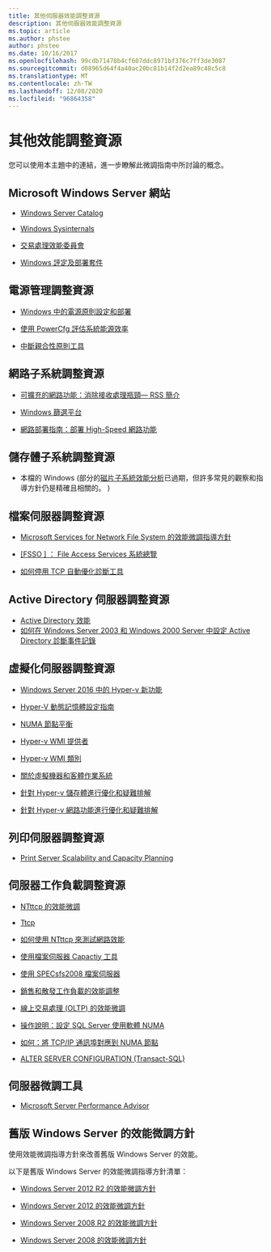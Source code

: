 ```yaml
---
title: 其他伺服器效能調整資源
description: 其他伺服器效能調整資源
ms.topic: article
ms.author: phstee
author: phstee
ms.date: 10/16/2017
ms.openlocfilehash: 99cdb71478b4cf607ddc8971bf376c7ff3de3087
ms.sourcegitcommit: d08965d64f4a40ac20bc81b14f2d2ea89c48c5c8
ms.translationtype: MT
ms.contentlocale: zh-TW
ms.lasthandoff: 12/08/2020
ms.locfileid: "96864358"
---
```

# <a name="additional-performance-tuning-resources"></a>其他效能調整資源

您可以使用本主題中的連結，進一步瞭解此微調指南中所討論的概念。

## <a name="microsoft-windows-server-websites"></a>Microsoft Windows Server 網站
-   [Windows Server Catalog](https://www.windowsservercatalog.com/)

-   [Windows Sysinternals](/sysinternals/)

-   [交易處理效能委員會](http://www.tpc.org/)

-   [Windows 評定及部署套件](https://developer.microsoft.com/windows/hardware/windows-assessment-deployment-kit)

## <a name="power-management-tuning-resources"></a>電源管理調整資源

-   [Windows 中的電源原則設定和部署](/windows-hardware/customize/power-settings/configure-processor-power-management-options)

-   [使用 PowerCfg 評估系統能源效率](/previous-versions/windows/it-pro/windows-vista/cc748940(v=ws.10))

-   [中斷親合性原則工具](https://support.microsoft.com/kb/252867)

## <a name="networking-subsystem-tuning-resources"></a>網路子系統調整資源

-   [可擴充的網路功能：消除接收處理瓶頸— RSS 簡介](https://download.microsoft.com/download/5/D/6/5D6EAF2B-7DDF-476B-93DC-7CF0072878E6/NDIS_RSS.doc)

-   [Windows 篩選平台](/windows-hardware/drivers/network/porting-packet-processing-drivers-and-apps-to-wfp)

-   [網路部署指南：部署 High-Speed 網路功能](/previous-versions/windows/it-pro/windows-server-2008-R2-and-2008/gg162681(v=ws.10))

## <a name="storage-subsystem-tuning-resources"></a>儲存體子系統調整資源

-   本檔的 Windows (部分的[磁片子系統效能分析](https://download.microsoft.com/download/e/b/a/eba1050f-a31d-436b-9281-92cdfeae4b45/subsys_perf.doc)已過期，但許多常見的觀察和指導方針仍是精確且相關的。 ) 

## <a name="file-server-tuning-resources"></a>檔案伺服器調整資源

-   [Microsoft Services for Network File System 的效能微調指導方針](/previous-versions/tn-archive/bb463205(v=technet.10))

-   [\[FSSO \] ： File Access Services 系統總覽](https://download.microsoft.com/download/5/0/1/501ED102-E53F-4CE0-AA6B-B0F93629DDC6/Windows/%5bMS-FSSO%5d.pdf)

-   [如何停用 TCP 自動優化診斷工具](https://support.microsoft.com/kb/967475)

## <a name="active-directory-server-tuning-resources"></a>Active Directory 伺服器調整資源
-   [Active Directory 效能](/previous-versions/dn567654(v=vs.85))
-   [如何在 Windows Server 2003 和 Windows 2000 Server 中設定 Active Directory 診斷事件記錄](https://support.microsoft.com/kb/314980)

## <a name="virtualization-server-tuning-resources"></a>虛擬化伺服器調整資源

-   [Windows Server 2016 中的 Hyper-v 新功能](../../virtualization/hyper-v/what-s-new-in-hyper-v-on-windows.md)

-   [Hyper-V 動態記憶體設定指南](/previous-versions/windows/it-pro/windows-server-2008-R2-and-2008/ff817651(v=ws.10))

-   [NUMA 節點平衡](/archive/blogs/winserverperformance/numa-node-balancing)

-   [Hyper-v WMI 提供者](/previous-versions/windows/desktop/virtual/windows-virtualization-portal)

-   [Hyper-v WMI 類別](/previous-versions/windows/desktop/virtual/virtualization-wmi-classes)

-   [關於虛擬機器和客體作業系統](/previous-versions/windows/it-pro/windows-server-2008-R2-and-2008/cc794868(v=ws.10))

-   [針對 Hyper-v 儲存體進行優化和疑難排解](/archive/blogs/microsoft_press/new-book-optimizing-and-troubleshooting-hyper-v-storage)

-   [針對 Hyper-v 網路功能進行優化和疑難排解](https://blogs.msdn.com/b/microsoft_press/archive/2013/07/12/rtm-d-today-optimizing-and-troubleshooting-hyper-v-networking.aspx)

## <a name="print-server-tuning-resources"></a>列印伺服器調整資源

-   [Print Server Scalability and Capacity Planning](/previous-versions/windows/it-pro/windows-server-2012-R2-and-2012/dn554243(v=ws.11))

## <a name="server-workload-tuning-resources"></a>伺服器工作負載調整資源

-   [NTttcp 的效能微調](/previous-versions/dn567663(v=vs.85))

-   [Ttcp](http://en.wikipedia.org/wiki/Ttcp)

-   [如何使用 NTttcp 來測試網路效能](https://msdn.microsoft.com/windows/hardware/gg463264.aspx)

-   [使用檔案伺服器 Capactiy 工具](/previous-versions/dn567658(v=vs.85))

-   [使用 SPECsfs2008 檔案伺服器](/previous-versions/dn567653(v=vs.85))

-   [銷售和散發工作負載的效能調整](/previous-versions/dn567646(v=vs.85))

-   [線上交易處理 (OLTP) 的效能微調 ](/previous-versions/dn567642(v=vs.85))

-   [操作說明：設定 SQL Server 使用軟體 NUMA](https://go.microsoft.com/fwlink/?LinkId=98292)

-   [如何：將 TCP/IP 通訊埠對應到 NUMA 節點](https://go.microsoft.com/fwlink/?LinkId=98293)

-   [ALTER SERVER CONFIGURATION (Transact-SQL)](/sql/t-sql/statements/alter-server-configuration-transact-sql)


## <a name="server-tuning-tools"></a>伺服器微調工具

-   [Microsoft Server Performance Advisor](/previous-versions/dn481522(v=vs.85))

## <a name="performance-tuning-guidelines-for-previous-versions-of-windows-server"></a>舊版 Windows Server 的效能微調方針


使用效能微調指導方針來改善舊版 Windows Server 的效能。

以下是舊版 Windows Server 的效能微調指導方針清單：

-   [Windows Server 2012 R2 的效能微調方針](https://www.microsoft.com/download/details.aspx?id=51960)

-   [Windows Server 2012 的效能微調方針](https://download.microsoft.com/download/0/0/B/00BE76AF-D340-4759-8ECD-C80BC53B6231/performance-tuning-guidelines-windows-server-2012.docx)

-   [Windows Server 2008 R2 的效能微調方針](https://download.microsoft.com/download/6/B/2/6B2EBD3A-302E-4553-AC00-9885BBF31E21/Perf-tun-srv-R2.docx)

-   [Windows Server 2008 的效能微調方針](https://download.microsoft.com/download/9/c/5/9c5b2167-8017-4bae-9fde-d599bac8184a/Perf-tun-srv.docx)
